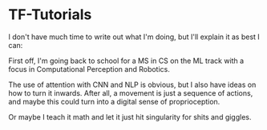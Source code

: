 # TF-Tutorials

I don't have much time to write out what I'm doing, but I'll explain it as best I can:

First off, I'm going back to school for a MS in CS on the ML track with a focus in Computational Perception and Robotics.

The use of attention with CNN and NLP is obvious, but I also have ideas on how to turn it inwards.  After all, a movement is just a sequence of actions, and maybe this could turn 
into a digital sense of proprioception.

Or maybe I teach it math and let it just hit singularity for shits and giggles.
